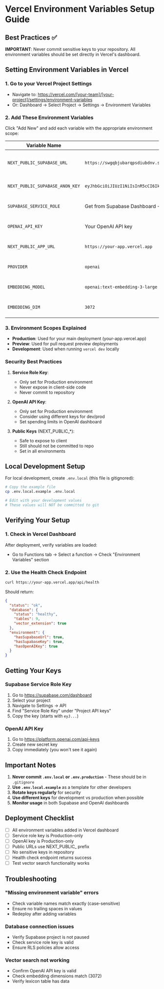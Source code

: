 # Vercel Environment Variables Setup Guide

## Best Practices ✅

**IMPORTANT**: Never commit sensitive keys to your repository. All environment variables should be set directly in Vercel's dashboard.

## Setting Environment Variables in Vercel

### 1. Go to your Vercel Project Settings
- Navigate to: https://vercel.com/[your-team]/[your-project]/settings/environment-variables
- Or: Dashboard → Select Project → Settings → Environment Variables

### 2. Add These Environment Variables

Click "Add New" and add each variable with the appropriate environment scope:

| Variable Name | Value | Environment | Description |
|--------------|--------|------------|-------------|
| `NEXT_PUBLIC_SUPABASE_URL` | `https://swgqbjubarqpsdiubdnv.supabase.co` | Production, Preview, Development | Your Supabase project URL (public) |
| `NEXT_PUBLIC_SUPABASE_ANON_KEY` | `eyJhbGciOiJIUzI1NiIsInR5cCI6IkpXVCJ9.eyJpc3MiOiJzdXBhYmFzZSIsInJlZiI6InN3Z3FianViYXJxcHNkaXViZG52Iiwicm9sZSI6ImFub24iLCJpYXQiOjE3NTcwNTcwNjEsImV4cCI6MjA3MjYzMzA2MX0.CUyp7HHbUwfsCM47S2uiLIGnnlLClKFw2Uzund15_k4` | Production, Preview, Development | Supabase anonymous key (public) |
| `SUPABASE_SERVICE_ROLE` | Get from Supabase Dashboard → Settings → API → Service Role Key | Production only | **SENSITIVE** - Service role key |
| `OPENAI_API_KEY` | Your OpenAI API key | Production only | **SENSITIVE** - OpenAI API key |
| `NEXT_PUBLIC_APP_URL` | `https://your-app.vercel.app` | Production | Your production URL |
| `PROVIDER` | `openai` | Production, Preview, Development | Embedding provider |
| `EMBEDDING_MODEL` | `openai:text-embedding-3-large` | Production, Preview, Development | Embedding model |
| `EMBEDDING_DIM` | `3072` | Production, Preview, Development | Embedding dimensions |

### 3. Environment Scopes Explained

- **Production**: Used for your main deployment (your-app.vercel.app)
- **Preview**: Used for pull request preview deployments
- **Development**: Used when running `vercel dev` locally

### Security Best Practices

1. **Service Role Key**: 
   - Only set for Production environment
   - Never expose in client-side code
   - Never commit to repository

2. **OpenAI API Key**:
   - Only set for Production environment
   - Consider using different keys for dev/prod
   - Set spending limits in OpenAI dashboard

3. **Public Keys** (NEXT_PUBLIC_*):
   - Safe to expose to client
   - Still should not be committed to repo
   - Set in all environments

## Local Development Setup

For local development, create `.env.local` (this file is gitignored):

```bash
# Copy the example file
cp .env.local.example .env.local

# Edit with your development values
# These values will NOT be committed to git
```

## Verifying Your Setup

### 1. Check in Vercel Dashboard
After deployment, verify variables are loaded:
- Go to Functions tab → Select a function → Check "Environment Variables" section

### 2. Use the Health Check Endpoint
```bash
curl https://your-app.vercel.app/api/health
```

Should return:
```json
{
  "status": "ok",
  "database": {
    "status": "healthy",
    "tables": 9,
    "vector_extension": true
  },
  "environment": {
    "hasSupabaseUrl": true,
    "hasSupabaseKey": true,
    "hasOpenAIKey": true
  }
}
```

## Getting Your Keys

### Supabase Service Role Key
1. Go to https://supabase.com/dashboard
2. Select your project
3. Navigate to Settings → API
4. Find "Service Role Key" under "Project API keys"
5. Copy the key (starts with `eyJ...`)

### OpenAI API Key
1. Go to https://platform.openai.com/api-keys
2. Create new secret key
3. Copy immediately (you won't see it again)

## Important Notes

1. **Never commit `.env.local` or `.env.production`** - These should be in `.gitignore`
2. **Use `.env.local.example`** as a template for other developers
3. **Rotate keys regularly** for security
4. **Use different keys** for development vs production when possible
5. **Monitor usage** in both Supabase and OpenAI dashboards

## Deployment Checklist

- [ ] All environment variables added in Vercel dashboard
- [ ] Service role key is Production-only
- [ ] OpenAI key is Production-only  
- [ ] Public URLs use NEXT_PUBLIC_ prefix
- [ ] No sensitive keys in repository
- [ ] Health check endpoint returns success
- [ ] Test vector search functionality works

## Troubleshooting

### "Missing environment variable" errors
- Check variable names match exactly (case-sensitive)
- Ensure no trailing spaces in values
- Redeploy after adding variables

### Database connection issues
- Verify Supabase project is not paused
- Check service role key is valid
- Ensure RLS policies allow access

### Vector search not working
- Confirm OpenAI API key is valid
- Check embedding dimensions match (3072)
- Verify lexicon table has data